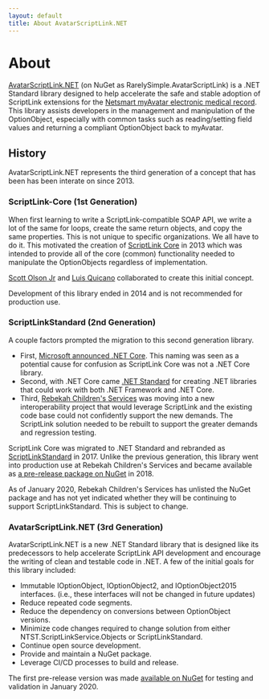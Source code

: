 ```yaml
---
layout: default
title: About AvatarScriptLink.NET
---
```


# About

[AvatarScriptLink.NET](./index.md) (on NuGet as RarelySimple.AvatarScriptLink) is a .NET Standard library designed to help accelerate the safe and stable adoption of ScriptLink extensions for the [Netsmart myAvatar electronic medical record](https://www.ntst.com/Solutions-and-Services/Offerings/myAvatar). This library assists developers in the management and manipulation of the OptionObject, especially with common tasks such as reading/setting field values and returning a compliant OptionObject back to myAvatar.

## History

AvatarScriptLink.NET represents the third generation of a concept that has been has been interate on since 2013.

### ScriptLink-Core (1st Generation)

When first learning to write a ScriptLink-compatible SOAP API, we write a lot of the same for loops, create the same return objects, and copy the same properties. This is not unique to specific organizations. We all have to do it. This motivated the creation of [ScriptLink Core](https://github.com/scottolsonjr/scriptlink-core) in 2013 which was intended to provide all of the core (common) functionality needed to manipulate the OptionObjects regardless of implementation.

[Scott Olson Jr](https://github.com/scottolsonjr) and [Luis Quicano](https://github.com/luivis07) collaborated to create this initial concept.

Development of this library ended in 2014 and is not recommended for production use.

### ScriptLinkStandard (2nd Generation)

A couple factors prompted the migration to this second generation library.
- First, [Microsoft announced .NET Core](https://devblogs.microsoft.com/dotnet/net-core-is-open-source/). This naming was seen as a potential cause for confusion as ScriptLink Core was not a .NET Core library.
- Second, with .NET Core came [.NET Standard](https://devblogs.microsoft.com/dotnet/introducing-net-standard/) for creating .NET libraries that could work with both .NET Framework and .NET Core.
- Third, [Rebekah Children's Services](https://www.rcskids.org) was moving into a new interoperability project that would leverage ScriptLink and the existing code base could not confidently support the new demands. The ScriptLink solution needed to be rebuilt to support the greater demands and regression testing.

ScriptLink Core was migrated to .NET Standard and rebranded as [ScriptLinkStandard](https://github.com/rcskids/ScriptLinkStandard) in 2017. Unlike the previous generation, this library went into production use at Rebekah Children's Services and became available as [a pre-release package on NuGet](https://www.nuget.org/packages/ScriptLinkStandard) in 2018.

As of January 2020, Rebekah Children's Services has unlisted the NuGet package and has not yet indicated whether they will be continuing to support ScriptLinkStandard. This is subject to change.

### AvatarScriptLink.NET (3rd Generation)

AvatarScriptLink.NET is a new .NET Standard library that is designed like its predecessors to help accelerate ScriptLink API development and encourage the writing of clean and testable code in .NET. A few of the initial goals for this library included:

- Immutable IOptionObject, IOptionObject2, and IOptionObject2015 interfaces. (i.e., these interfaces will not be changed in future updates)
- Reduce repeated code segments.
- Reduce the dependency on conversions between OptionObject versions.
- Minimize code changes required to change solution from either NTST.ScriptLinkService.Objects or ScriptLinkStandard.
- Continue open source development.
- Provide and maintain a NuGet package.
- Leverage CI/CD processes to build and release.

The first pre-release version was made [available on NuGet](https://www.nuget.org/packages/RarelySimple.AvatarScriptLink/) for testing and validation in January 2020.